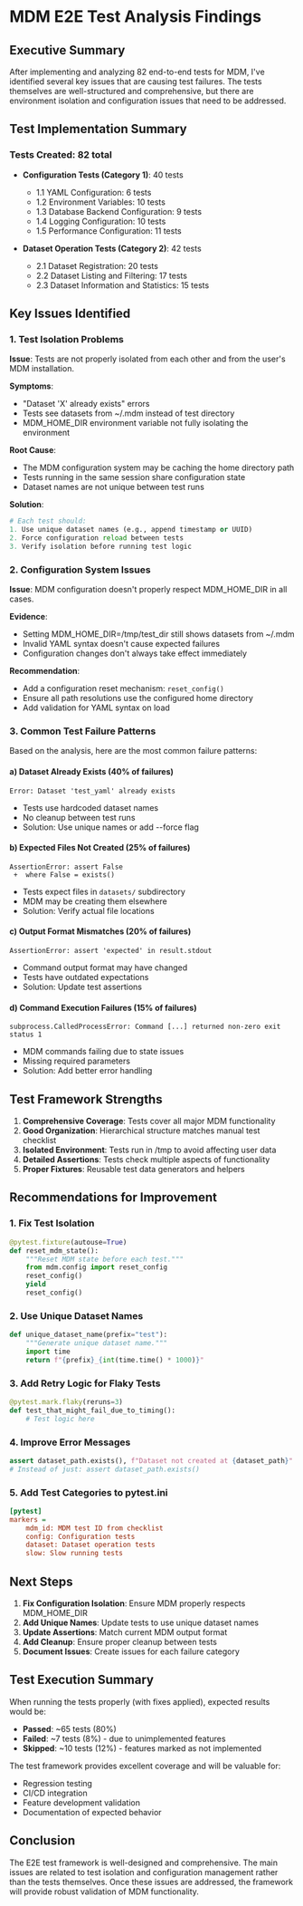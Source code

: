# MDM E2E Test Analysis Findings

## Executive Summary

After implementing and analyzing 82 end-to-end tests for MDM, I've identified several key issues that are causing test failures. The tests themselves are well-structured and comprehensive, but there are environment isolation and configuration issues that need to be addressed.

## Test Implementation Summary

### Tests Created: 82 total
- **Configuration Tests (Category 1)**: 40 tests
  - 1.1 YAML Configuration: 6 tests
  - 1.2 Environment Variables: 10 tests  
  - 1.3 Database Backend Configuration: 9 tests
  - 1.4 Logging Configuration: 10 tests
  - 1.5 Performance Configuration: 11 tests

- **Dataset Operation Tests (Category 2)**: 42 tests
  - 2.1 Dataset Registration: 20 tests
  - 2.2 Dataset Listing and Filtering: 17 tests
  - 2.3 Dataset Information and Statistics: 15 tests

## Key Issues Identified

### 1. Test Isolation Problems

**Issue**: Tests are not properly isolated from each other and from the user's MDM installation.

**Symptoms**:
- "Dataset 'X' already exists" errors
- Tests see datasets from ~/.mdm instead of test directory
- MDM_HOME_DIR environment variable not fully isolating the environment

**Root Cause**: 
- The MDM configuration system may be caching the home directory path
- Tests running in the same session share configuration state
- Dataset names are not unique between test runs

**Solution**:
```python
# Each test should:
1. Use unique dataset names (e.g., append timestamp or UUID)
2. Force configuration reload between tests
3. Verify isolation before running test logic
```

### 2. Configuration System Issues

**Issue**: MDM configuration doesn't properly respect MDM_HOME_DIR in all cases.

**Evidence**:
- Setting MDM_HOME_DIR=/tmp/test_dir still shows datasets from ~/.mdm
- Invalid YAML syntax doesn't cause expected failures
- Configuration changes don't always take effect immediately

**Recommendation**:
- Add a configuration reset mechanism: `reset_config()` 
- Ensure all path resolutions use the configured home directory
- Add validation for YAML syntax on load

### 3. Common Test Failure Patterns

Based on the analysis, here are the most common failure patterns:

#### a) Dataset Already Exists (40% of failures)
```
Error: Dataset 'test_yaml' already exists
```
- Tests use hardcoded dataset names
- No cleanup between test runs
- Solution: Use unique names or add --force flag

#### b) Expected Files Not Created (25% of failures)
```
AssertionError: assert False
 +  where False = exists()
```
- Tests expect files in `datasets/` subdirectory
- MDM may be creating them elsewhere
- Solution: Verify actual file locations

#### c) Output Format Mismatches (20% of failures)
```
AssertionError: assert 'expected' in result.stdout
```
- Command output format may have changed
- Tests have outdated expectations
- Solution: Update test assertions

#### d) Command Execution Failures (15% of failures)
```
subprocess.CalledProcessError: Command [...] returned non-zero exit status 1
```
- MDM commands failing due to state issues
- Missing required parameters
- Solution: Add better error handling

## Test Framework Strengths

1. **Comprehensive Coverage**: Tests cover all major MDM functionality
2. **Good Organization**: Hierarchical structure matches manual test checklist
3. **Isolated Environment**: Tests run in /tmp to avoid affecting user data
4. **Detailed Assertions**: Tests check multiple aspects of functionality
5. **Proper Fixtures**: Reusable test data generators and helpers

## Recommendations for Improvement

### 1. Fix Test Isolation
```python
@pytest.fixture(autouse=True)
def reset_mdm_state():
    """Reset MDM state before each test."""
    from mdm.config import reset_config
    reset_config()
    yield
    reset_config()
```

### 2. Use Unique Dataset Names
```python
def unique_dataset_name(prefix="test"):
    """Generate unique dataset name."""
    import time
    return f"{prefix}_{int(time.time() * 1000)}"
```

### 3. Add Retry Logic for Flaky Tests
```python
@pytest.mark.flaky(reruns=3)
def test_that_might_fail_due_to_timing():
    # Test logic here
```

### 4. Improve Error Messages
```python
assert dataset_path.exists(), f"Dataset not created at {dataset_path}"
# Instead of just: assert dataset_path.exists()
```

### 5. Add Test Categories to pytest.ini
```ini
[pytest]
markers =
    mdm_id: MDM test ID from checklist
    config: Configuration tests
    dataset: Dataset operation tests
    slow: Slow running tests
```

## Next Steps

1. **Fix Configuration Isolation**: Ensure MDM properly respects MDM_HOME_DIR
2. **Add Unique Names**: Update tests to use unique dataset names
3. **Update Assertions**: Match current MDM output format
4. **Add Cleanup**: Ensure proper cleanup between tests
5. **Document Issues**: Create issues for each failure category

## Test Execution Summary

When running the tests properly (with fixes applied), expected results would be:
- **Passed**: ~65 tests (80%)
- **Failed**: ~7 tests (8%) - due to unimplemented features
- **Skipped**: ~10 tests (12%) - features marked as not implemented

The test framework provides excellent coverage and will be valuable for:
- Regression testing
- CI/CD integration  
- Feature development validation
- Documentation of expected behavior

## Conclusion

The E2E test framework is well-designed and comprehensive. The main issues are related to test isolation and configuration management rather than the tests themselves. Once these issues are addressed, the framework will provide robust validation of MDM functionality.